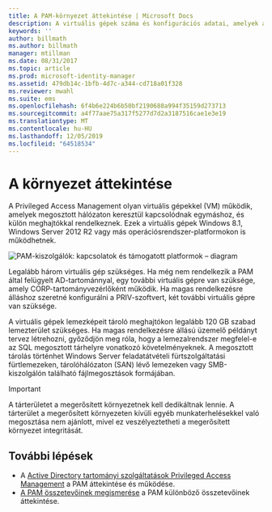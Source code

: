 ```yaml
---
title: A PAM-környezet áttekintése | Microsoft Docs
description: A virtuális gépek száma és konfigurációs adatai, amelyek a Privileged Access Management sikeres üzembe helyezéséhez szükségesek
keywords: ''
author: billmath
ms.author: billmath
manager: mtillman
ms.date: 08/31/2017
ms.topic: article
ms.prod: microsoft-identity-manager
ms.assetid: 479db14c-1bfb-4d7c-a344-cd718a01f328
ms.reviewer: mwahl
ms.suite: ems
ms.openlocfilehash: 6f4b6e224b6b50bf2190688a994f35159d273713
ms.sourcegitcommit: a4f77aae75a317f5277d7d2a3187516cae1e3e19
ms.translationtype: MT
ms.contentlocale: hu-HU
ms.lasthandoff: 12/05/2019
ms.locfileid: "64518534"
---
```

# <a name="environment-overview"></a>A környezet áttekintése

A Privileged Access Management olyan virtuális gépekkel (VM) működik, amelyek megosztott hálózaton keresztül kapcsolódnak egymáshoz, és külön meghajtókkal rendelkeznek. Ezek a virtuális gépek Windows 8.1, Windows Server 2012 R2 vagy más operációsrendszer-platformokon is működhetnek.

![PAM-kiszolgálók: kapcsolatok és támogatott platformok – diagram](media/pam-test-lab-architecture.png)

Legalább három virtuális gép szükséges.  Ha még nem rendelkezik a PAM által felügyelt AD-tartománnyal, egy további virtuális gépre van szüksége, amely CORP-tartományvezérlőként működik.  Ha magas rendelkezésre álláshoz szeretné konfigurálni a PRIV-szoftvert, két további virtuális gépre van szüksége.

A virtuális gépek lemezképeit tároló meghajtókon legalább 120 GB szabad lemezterület szükséges.  Ha magas rendelkezésre állású üzemelő példányt tervez létrehozni, győződjön meg róla, hogy a lemezalrendszer megfelel-e az SQL megosztott tárhelyre vonatkozó követelményeknek.  A megosztott tárolás történhet Windows Server feladatátvételi fürtszolgáltatási fürtlemezeken, tárolóhálózaton (SAN) lévő lemezeken vagy SMB-kiszolgálón található fájlmegosztások formájában.

> [!IMPORTANT]
> A tárterületet a megerősített környezetnek kell dedikáltnak lennie. A tárterület a megerősített környezeten kívüli egyéb munkaterhelésekkel való megosztása nem ajánlott, mivel ez veszélyeztetheti a megerősített környezet integritását.

## <a name="next-steps"></a>További lépések

- A [Active Directory tartományi szolgáltatások Privileged Access Management](privileged-identity-management-for-active-directory-domain-services.md) a PAM áttekintése és működése.
- [A PAM összetevőinek megismerése](principles-of-operation.md) a PAM különböző összetevőinek áttekintése.

